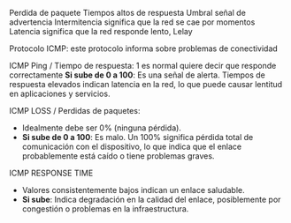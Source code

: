 
Perdida de paquete
Tiempos altos de respuesta
Umbral señal de advertencia
Intermitencia significa que la red se cae por momentos
Latencia significa que la red responde lento, Lelay

Protocolo ICMP: este protocolo informa sobre problemas de conectividad

ICMP Ping / Tiempo de respuesta:
1 es normal quiere decir que responde correctamente **Si sube de 0 a 100**: Es una señal de alerta. Tiempos de respuesta elevados indican latencia en la red, lo que puede causar lentitud en aplicaciones y servicios.

ICMP LOSS / Perdidas de paquetes:
- Idealmente debe ser 0% (ninguna pérdida).
- **Si sube de 0 a 100**: Es malo. Un 100% significa pérdida total de comunicación con el dispositivo, lo que indica que el enlace probablemente está caído o tiene problemas graves.

ICMP RESPONSE TIME
- Valores consistentemente bajos indican un enlace saludable.
- **Si sube**: Indica degradación en la calidad del enlace, posiblemente por congestión o problemas en la infraestructura.